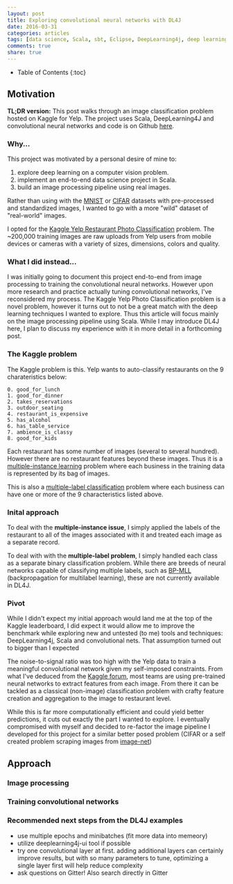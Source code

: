 ```yaml
---
layout: post
title: Exploring convolutional neural networks with DL4J
date: 2016-03-31
categories: articles
tags: [data science, Scala, sbt, Eclipse, DeepLearning4j, deep learning image processing, image recognition, computer vision, Kaggle, Yelp]
comments: true
share: true
---
```


* Table of Contents
{:toc}

## Motivation

**TL;DR version:** This post walks through an image classification problem hosted on Kaggle for Yelp.  The project uses Scala, DeepLearning4J and convolutional neural networks and code is on Github [here].

### Why...

This project was motivated by a personal desire of mine to:  
  1. explore deep learning on a computer vision problem.  
  2. implement an end-to-end data science project in Scala.     
  3. build an image processing pipeline using real images.

Rather than using with the [MNIST] or [CIFAR] datasets with pre-processed and standardized images, I wanted to go with a more "wild" dataset of "real-world" images.  

I opted for the [Kaggle Yelp Restaurant Photo Classification] problem.  The ~200,000 training images are raw uploads from Yelp users from mobile devices or cameras with a variety of sizes, dimensions, colors and quality.  

### What I did instead...

I was initially going to document this project end-to-end from image processing to training the convolutional neural networks.  However upon more research and practice actually tuning convolutional networks, I've reconsidered my process.  The Kaggle Yelp Photo Classification problem is a novel problem, however it turns out to not be a great match with the deep learning techniques I wanted to explore.  Thus this article will focus mainly on the image processing pipeline using Scala.  While I may introduce DL4J here, I plan to discuss my experience with it in more detail in a forthcoming post.

### The Kaggle problem

The Kaggle problem is this.  Yelp wants to auto-classify restaurants on the 9 charateristics below:

	0. good_for_lunch
	1. good_for_dinner
	2. takes_reservations
	3. outdoor_seating
	4. restaurant_is_expensive
	5. has_alcohol
	6. has_table_service
	7. ambience_is_classy
	8. good_for_kids

Each restaurant has some number of images (several to several hundred).  However there are no restaurant features beyond these images.  Thus it is a [multiple-instance learning] problem where each business in the training data is represented by its bag of images.  

This is also a [multiple-label classification] problem where each business can have one or more of the 9 characteristics listed above.

### Inital approach

To deal with the **multiple-instance issue**, I simply applied the labels of the restaurant to all of the images associated with it and treated each image as a separate record.  

To deal with with the **multiple-label problem**, I simply handled each class as a separate binary classification problem.  While there are breeds of neural networks capable of classifying multiple labels, such as [BP-MLL] (backpropagation for multilabel learning), these are not currently available in DL4J.

### Pivot

While I didn't expect my initial approach would land me at the top of the Kaggle leaderboard, I did expect it would allow me to improve the benchmark while exploring new and untested (to me) tools and techniques: DeepLearning4j, Scala and convolutional nets.  That assumption turned out to bigger than I expected

The noise-to-signal ratio was too high with the Yelp data to train a meaningful convolutional network given my self-imposed constraints.  From what I've deduced from the [Kaggle forum], most teams are using pre-trained neural networks to extract features from each image.  From there it can be tackled as a classical (non-image) classification problem with crafty feature creation and aggregation to the image to restaurant level.  

While this is far more computationally efficient and could yield better predictions, it cuts out exactly the part I wanted to explore.  I eventually compromised with myself and decided to re-factor the image pipeline I developed for this project for a similar better posed problem (CIFAR or a self created problem scraping images from [image-net])

## Approach

### Image processing

### Training convolutional networks

### Recommended next steps from the DL4J examples

* use multiple epochs and minibatches (fit more data into memeory)
* utilize deeplearning4j-ui tool if possible
* try one convolutional layer at first.  adding additional layers can certainly improve results, but with so many parameters to tune, optimizing a single layer first will help reduce complexity
* ask questions on Gitter!  Also search directly in Gitter







<!-- Links -->
[here]: https://github.com/brooksandrew/kaggle_yelp
[Kaggle Yelp Restaurant Photo Classification]: https://www.kaggle.com/c/yelp-restaurant-photo-classification
[MNIST]: https://en.wikipedia.org/wiki/MNIST_database
[CIFAR]: https://www.cs.toronto.edu/~kriz/cifar.html
[multiple-instance learning]: https://en.wikipedia.org/wiki/Multiple-instance_learning
[multiple-label classification]: https://en.wikipedia.org/wiki/Multi-label_classification
[BP-MLL]: http://citeseerx.ist.psu.edu/viewdoc/download?doi=10.1.1.507.910&rep=rep1&type=pdf
[Kaggle forum]: https://www.kaggle.com/c/yelp-restaurant-photo-classification/forums
[image-net]: http://www.image-net.org/